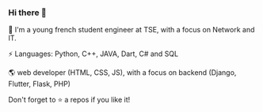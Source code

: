 ### Hi there 👋



<!--
**Cazeho/Cazeho** is a ✨ _special_ ✨ repository because its `README.md` (this file) appears on your GitHub profile.

Here are some ideas to get you started:

- 🔭 I’m currently working on ...
- 🌱 I’m currently learning ...
- 👯 I’m looking to collaborate on ...
- 🤔 I’m looking for help with ...
- 💬 Ask me about ...
- 📫 How to reach me: ...
- 😄 Pronouns: ...
- ⚡ Fun fact: ...
-->
💬 I'm a young french student engineer at TSE, with a focus on Network and IT.

⚡ Languages: Python, C++, JAVA, Dart, C# and SQL

🌎 web developer (HTML, CSS, JS), with a focus on backend (Django, Flutter, Flask, PHP)

Don't forget to ⭐ a repos if you like it!

